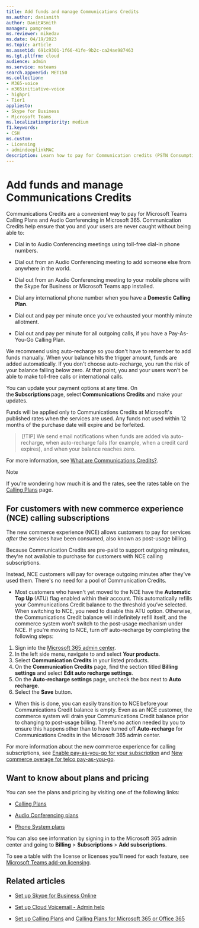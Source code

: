 ```yaml
---
title: Add funds and manage Communications Credits
ms.author: danismith
author: DaniEASmith
manager: pamgreen
ms.reviewer: mikedav
ms.date: 04/19/2023
ms.topic: article
ms.assetid: 691c9301-1f66-41fe-9b2c-ca24ae987463
ms.tgt.pltfrm: cloud
audience: admin
ms.service: msteams
search.appverid: MET150
ms.collection:
- M365-voice
- m365initiative-voice
- highpri
- Tier1
appliesto: 
- Skype for Business
- Microsoft Teams
ms.localizationpriority: medium
f1.keywords:
- CSH
ms.custom:
- Licensing
- admindeeplinkMAC
description: Learn how to pay for Communication credits (PSTN Consumption) for Skype for Business services and see plans to keep your users with continuous phone system access.
---
```


# Add funds and manage Communications Credits

Communications Credits are a convenient way to pay for Microsoft Teams Calling Plans and Audio Conferencing in Microsoft 365. Communication Credits help ensure that you and your users are never caught without being able to:
  
- Dial in to Audio Conferencing meetings using toll-free dial-in phone numbers.

- Dial out from an Audio Conferencing meeting to add someone else from anywhere in the world.

- Dial out from an Audio Conferencing meeting to your mobile phone with the Skype for Business or Microsoft Teams app installed.

- Dial any international phone number when you have a **Domestic Calling Plan**.

- Dial out and pay per minute once you've exhausted your monthly minute allotment.

- Dial out and pay per minute for all outgoing calls, if you have a Pay-As-You-Go Calling Plan.

We recommend using auto-recharge so you don't have to remember to add funds manually. When your balance hits the trigger amount, funds are added automatically. If you don't choose auto-recharge, you run the risk of your balance falling below zero. At that point, you and your users won't be able to make toll-free calls or international calls.

You can update your payment options at any time. On the **Subscriptions** page, select **Communications Credits** and make your updates.

Funds will be applied only to Communications Credits at Microsoft's published rates when the services are used. Any funds not used within 12 months of the purchase date will expire and be forfeited.

> [!TIP]
> We send email notifications when funds are added via auto-recharge, when auto-recharge fails (for example, when a credit card expires), and when your balance reaches zero. 

For more information, see [What are Communications Credits?](what-are-communications-credits.md).

> [!NOTE]
> If you're wondering how much it is and the rates, see the rates table on the [Calling Plans](https://go.microsoft.com/fwlink/p/?LinkId=799523) page.

## For customers with new commerce experience (NCE) calling subscriptions

The new commerce experience (NCE) allows customers to pay for services *after* the services have been consumed, also known as post-usage billing.

Because Communication Credits are pre-paid to support outgoing minutes, they're not available to purchase for customers with NCE calling subscriptions.

Instead, NCE customers will pay for overage outgoing minutes after they've used them. There's no need for a pool of Communication Credits.

- Most customers who haven't yet moved to the NCE have the **Automatic Top Up** (ATU) flag enabled within their account. This automatically refills your Communications Credit balance to the threshold you’ve selected. When switching to NCE, you need to disable this ATU option. Otherwise, the Communications Credit balance will indefinitely refill itself, and the commerce system won't switch to the post-usage mechanism under NCE. If you're moving to NCE, turn off auto-recharge by completing the following steps:

1. Sign into the [Microsoft 365 admin center](https://go.microsoft.com/fwlink/p/?linkid=2024339).
1. In the left side menu, navigate to and select **Your products**.
1. Select **Communication Credits** in your listed products.
1. On the **Communication Credits** page, find the section titled **Billing settings** and select **Edit auto recharge settings**.
1. On the **Auto-recharge settings** page, uncheck the box next to **Auto recharge**.
1. Select the **Save** button.

- When this is done, you can easily transition to NCE before your Communications Credit balance is empty. Even as an NCE customer, the commerce system will drain your Communications Credit balance prior to changing to post-usage billing. There's no action needed by you to ensure this happens other than to have turned off **Auto-recharge** for Communications Credits in the Microsoft 365 admin center.

For more information about the new commerce experience for calling subscriptions, see [Enable pay-as-you-go for your subscription](/microsoft-365/commerce/subscriptions/manage-pay-as-you-go-services) and [New commerce overage for telco pay-as-you-go](/partner-center/new-commerce-telco-payg).

## Want to know about plans and pricing

You can see the plans and pricing by visiting one of the following links:

- [Calling Plans](https://go.microsoft.com/fwlink/?LinkId=799761)

- [Audio Conferencing plans](https://go.microsoft.com/fwlink/?LinkId=799762)

- [Phone System plans](https://go.microsoft.com/fwlink/?LinkId=799763)

You can also see information by signing in to the Microsoft 365 admin center and going to **Billing** > **Subscriptions** > **Add subscriptions**.

To see a table with the license or licenses you'll need for each feature, see [Microsoft Teams add-on licensing](./teams-add-on-licensing/microsoft-teams-add-on-licensing.md).
  
## Related articles

- [Set up Skype for Business Online](/SkypeForBusiness/set-up-skype-for-business-online/set-up-skype-for-business-online)

- [Set up Cloud Voicemail - Admin help](set-up-phone-system-voicemail.md)

- [Set up Calling Plans](set-up-calling-plans.md) and [Calling Plans for Microsoft 365 or Office 365](calling-plans-for-office-365.md)
